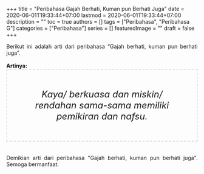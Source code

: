 +++
title = "Peribahasa Gajah Berhati, Kuman pun Berhati Juga"
date = 2020-06-01T19:33:44+07:00
lastmod = 2020-06-01T19:33:44+07:00
description = ""
toc = true
authors = []
tags = ["Peribahasa", "Peribahasa G"]
categories = ["Peribahasa"]
series = []
featuredImage = ""
draft = false
+++

<div dir="ltr" style="text-align: left;" trbidi="on"><div style="text-align: justify;">Berikut ini adalah arti dari peribahasa “Gajah berhati, kuman pun berhati juga”.</div><br /><div style="text-align: justify;"><b>Artinya:</b></div><div style="border: 2px dashed #ddd; font-size: 24px; height: auto; margin: 0 auto; padding: 50px; text-align: center; width: auto;"><i>Kaya/ berkuasa dan miskin/ rendahan sama-sama memiliki pemikiran dan nafsu.</i></div><br /><br /><div style="text-align: justify;">Demikian arti dari peribahasa "Gajah berhati, kuman pun berhati juga". Semoga bermanfaat.</div></div>
